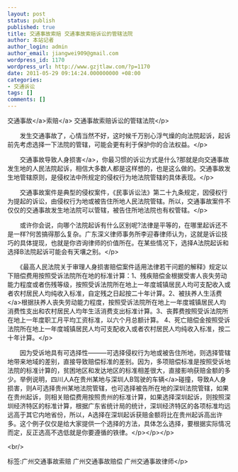 ```yaml
---
layout: post
status: publish
published: true
title: 交通事故索赔 交通事故索赔诉讼的管辖法院
author: 本站记者
author_login: admin
author_email: jiangwei909@gmail.com
wordpress_id: 1170
wordpress_url: http://www.gzjtlaw.com/?p=1170
date: 2011-05-29 09:14:24.000000000 +08:00
categories:
- 交通诉讼
tags: []
comments: []
---
```

<p><p><a>交通事故<&#47;a><a>索赔<&#47;a> 交通事故索赔诉讼的管辖法院<&#47;p><p><p>　　发生交通事故了，心情当然不好，这时候千万别心浮气燥的向法院起诉，起诉前先考虑选择一下法院的管辖，可能会更有利于保护你的合法权益。<&#47;p><p>　　交通事故导致<a>人身损害<&#47;a>，你最习惯的诉讼方式是什么?那就是向交通事故发生地的人民法院起诉，相信大多数人都是这样想的，也是这么做的。交通事故发生地管辖原则，是侵权法中所规定的侵权行为地法院管辖的具体表现。<&#47;p><p>　　交通事故案件是典型的侵权案件，《民事诉讼法》第二十九条规定，因侵权行为提起的诉讼，由侵权行为地或被告住所地人民法院管辖。所以，交通事故案件不仅仅的交通事故发生地法院可以管辖，被告住所地法院也有权管辖。<&#47;p><p>　　或许你会说，向哪个法院起诉有什么区别呢?法律是平等的，在哪里起诉还不是一样?何苦搞得那么复杂。广东深义律师事务所李迎春律师认为，这就是诉讼技巧的具体提现，也就是你咨询律师的价值所在。在某些情况下，选择A法院起诉和选择B法院起诉可能会有天壤之别。<&#47;p><p>　　《最高人民法院关于审理人身损害赔偿案件适用法律若干问题的解释》规定以下赔偿费用按照受诉法院所在地的标准计算：1、残疾赔偿金根据受害人丧失劳动能力程度或者伤残等级，按照受诉法院所在地上一年度城镇居民人均可支配收入或者农村居民人均纯收入标准，自定残之日起按二十年计算。2、<a>被扶养人生活费<&#47;a>根据扶养人丧失劳动能力程度，按照受诉法院所在地上一年度城镇居民人均消费性支出和农村居民人均年生活消费支出标准计算。3、丧葬费按照受诉法院所在地上一年度职工月平均工资标准，以六个月总额计算。 4、死亡赔偿金按照受诉法院所在地上一年度城镇居民人均可支配收入或者农村居民人均纯收入标准，按二十年计算。<&#47;p><p>　　因为受诉地具有可选择性―――可选择侵权行为地或被告住所地，则选择管辖地带来地域的差别，直接导致赔偿标准的差别。因为，多项赔偿标准是按照受诉地法院的标准计算的，贫困地区和发达地区的标准相差很大，直接影响获赔金额的多少。举例说明，四川人A在贵州某地与深圳人B驾驶的<a>车辆<&#47;a>碰撞，导致A人身损害，则A可选择贵州某地法院管辖，也可选择被告所在地的深圳法院管辖，如果在贵州起诉，则相关赔偿费用按照贵州的标准计算，如果选择深圳起诉，则按照深圳经济特区的标准计算，根据广东省统计局的统计，深圳经济特区的各项标准均远远高于其它内地省份，所以，A选择在深圳起诉获赔金额将比在贵州起诉高出许多。这个例子仅仅是给大家提供一个选择的方法，具体怎么选择，要根据实际情况而定，反正选高不选低就是你要遵循的铁律。<&#47;p><&#47;p><&#47;p><br&#47;><p>标签:广州交通事故索赔 广州交通事故赔偿 广州交通事故律师<&#47;p>
